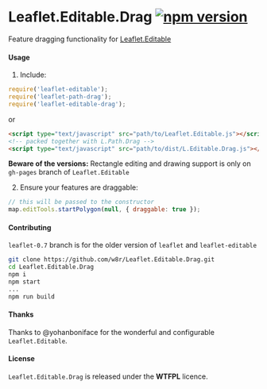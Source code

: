 # Leaflet.Editable.Drag [![npm version](https://badge.fury.io/js/leaflet-editable-drag.svg)](http://badge.fury.io/js/leaflet-editable-drag)

Feature dragging functionality for [Leaflet.Editable](https://github.com/Leaflet/Leaflet.Editable)

#### Usage

1. Include:
```js
require('leaflet-editable');
require('leaflet-path-drag');
require('leaflet-editable-drag');
```

or

```html
<script type="text/javascript" src="path/to/Leaflet.Editable.js"></script>
<!-- packed together with L.Path.Drag -->
<script type="text/javascript" src="path/to/dist/L.Editable.Drag.js"></script>
```
**Beware of the versions:** Rectangle editing and drawing support is only on `gh-pages`
branch of `Leaflet.Editable`

2. Ensure your features are draggable:

```js
// this will be passed to the constructor
map.editTools.startPolygon(null, { draggable: true });
```

#### Contributing

`leaflet-0.7` branch is for the older version of `leaflet` and `leaflet-editable`

```sh
git clone https://github.com/w8r/Leaflet.Editable.Drag.git
cd Leaflet.Editable.Drag
npm i
npm start
...
npm run build
```

#### Thanks
Thanks to @yohanboniface for the wonderful and configurable `Leaflet.Editable`.

#### License

`Leaflet.Editable.Drag` is released under the **WTFPL** licence.
